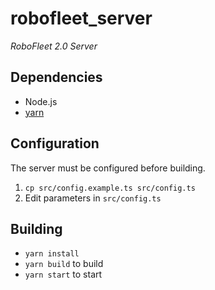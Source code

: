 # robofleet_server

*RoboFleet 2.0 Server*

## Dependencies

* Node.js
* [yarn](https://classic.yarnpkg.com/en/docs/install)

## Configuration

The server must be configured before building.
1. `cp src/config.example.ts src/config.ts`
2. Edit parameters in `src/config.ts`

## Building

* `yarn install`
* `yarn build` to build
* `yarn start` to start
